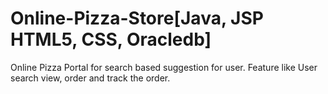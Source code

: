# Online-Pizza-Store[Java, JSP HTML5, CSS, Oracledb]

Online Pizza Portal for search based suggestion for user. Feature like User search view, order and track the order.

